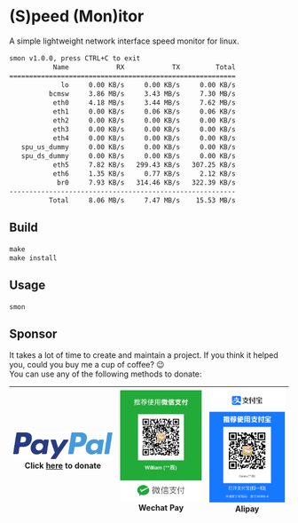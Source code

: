 # (S)peed (Mon)itor
A simple lightweight network interface speed monitor for linux.
```
smon v1.0.0, press CTRL+C to exit
           Name            RX            TX         Total
=========================================================
             lo     0.00 KB/s     0.00 KB/s     0.00 KB/s
          bcmsw     3.86 MB/s     3.43 MB/s     7.30 MB/s
           eth0     4.18 MB/s     3.44 MB/s     7.62 MB/s
           eth1     0.00 KB/s     0.06 KB/s     0.06 KB/s
           eth2     0.00 KB/s     0.00 KB/s     0.00 KB/s
           eth3     0.00 KB/s     0.00 KB/s     0.00 KB/s
           eth4     0.00 KB/s     0.00 KB/s     0.00 KB/s
   spu_us_dummy     0.00 KB/s     0.00 KB/s     0.00 KB/s
   spu_ds_dummy     0.00 KB/s     0.00 KB/s     0.00 KB/s
           eth5     7.82 KB/s   299.43 KB/s   307.25 KB/s
           eth6     1.35 KB/s     0.77 KB/s     2.12 KB/s
            br0     7.93 KB/s   314.46 KB/s   322.39 KB/s
---------------------------------------------------------
          Total     8.06 MB/s     7.47 MB/s    15.53 MB/s
```

## Build
```shell
make
make install
```

## Usage
```shell
smon
```

## Sponsor
It takes a lot of time to create and maintain a project.  If you think it helped you, could you buy me a cup of coffee? 😉  
You can use any of the following methods to donate:

| [![PayPal](/img/paypal.svg)](https://www.paypal.com/paypalme/tianchentang)<br/>Click [here](https://www.paypal.com/paypalme/tianchentang) to donate | ![Wechat Pay](/img/wechat.jpg)<br/>Wechat Pay | ![Alipay](/img/alipay.jpg) Alipay |
|-----------------------------------------------------------------------------------------------------------------------------------------------------|-----------------------------------------------|-----------------------------------|
